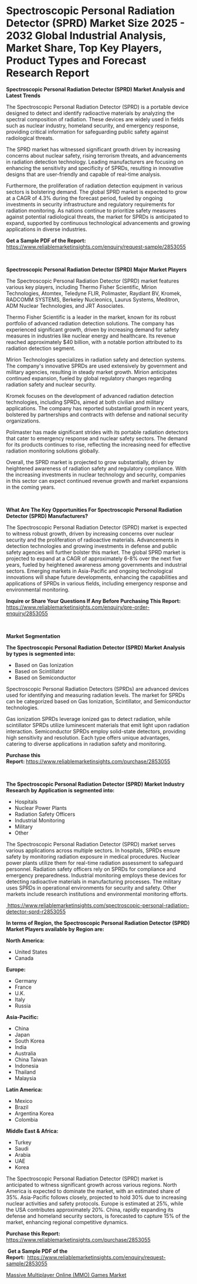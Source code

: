 <p><h1>Spectroscopic Personal Radiation Detector (SPRD) Market Size 2025 - 2032 Global Industrial Analysis, Market Share, Top Key Players, Product Types and Forecast Research Report</h1></p><p><strong>Spectroscopic Personal Radiation Detector (SPRD) Market Analysis and Latest Trends</strong></p>
<p><p>The Spectroscopic Personal Radiation Detector (SPRD) is a portable device designed to detect and identify radioactive materials by analyzing the spectral composition of radiation. These devices are widely used in fields such as nuclear industry, homeland security, and emergency response, providing critical information for safeguarding public safety against radiological threats. </p><p>The SPRD market has witnessed significant growth driven by increasing concerns about nuclear safety, rising terrorism threats, and advancements in radiation detection technology. Leading manufacturers are focusing on enhancing the sensitivity and specificity of SPRDs, resulting in innovative designs that are user-friendly and capable of real-time analysis. </p><p>Furthermore, the proliferation of radiation detection equipment in various sectors is bolstering demand. The global SPRD market is expected to grow at a CAGR of 4.3% during the forecast period, fueled by ongoing investments in security infrastructure and regulatory requirements for radiation monitoring. As nations continue to prioritize safety measures against potential radiological threats, the market for SPRDs is anticipated to expand, supported by continuous technological advancements and growing applications in diverse industries.</p></p>
<p><strong>Get a Sample PDF of the Report:&nbsp;</strong> <a href="https://www.reliablemarketinsights.com/enquiry/request-sample/2853055?utm_campaign=3078&utm_medium=2&utm_source=Github&utm_content=ia&utm_term=11032025&utm_id=spectroscopic-personal-radiation-detector-sprd">https://www.reliablemarketinsights.com/enquiry/request-sample/2853055</a></p>
<p>&nbsp;</p>
<p><strong>Spectroscopic Personal Radiation Detector (SPRD) Major Market Players</strong></p>
<p><p>The Spectroscopic Personal Radiation Detector (SPRD) market features various key players, including Thermo Fisher Scientific, Mirion Technologies, Atomtex, Teledyne FLIR, Polimaster, Raydiant BV, Kromek, RADCOMM SYSTEMS, Berkeley Nucleonics, Laurus Systems, Meditron, ADM Nuclear Technologies, and JRT Associates. </p><p>Thermo Fisher Scientific is a leader in the market, known for its robust portfolio of advanced radiation detection solutions. The company has experienced significant growth, driven by increasing demand for safety measures in industries like nuclear energy and healthcare. Its revenue reached approximately $40 billion, with a notable portion attributed to its radiation detection segment.</p><p>Mirion Technologies specializes in radiation safety and detection systems. The company's innovative SPRDs are used extensively by government and military agencies, resulting in steady market growth. Mirion anticipates continued expansion, fueled by global regulatory changes regarding radiation safety and nuclear security.</p><p>Kromek focuses on the development of advanced radiation detection technologies, including SPRDs, aimed at both civilian and military applications. The company has reported substantial growth in recent years, bolstered by partnerships and contracts with defense and national security organizations.</p><p>Polimaster has made significant strides with its portable radiation detectors that cater to emergency response and nuclear safety sectors. The demand for its products continues to rise, reflecting the increasing need for effective radiation monitoring solutions globally.</p><p>Overall, the SPRD market is projected to grow substantially, driven by heightened awareness of radiation safety and regulatory compliance. With the increasing investments in nuclear technology and security, companies in this sector can expect continued revenue growth and market expansions in the coming years.</p></p>
<p>&nbsp;</p>
<p><strong>What Are The Key Opportunities For Spectroscopic Personal Radiation Detector (SPRD) Manufacturers?</strong></p>
<p><p>The Spectroscopic Personal Radiation Detector (SPRD) market is expected to witness robust growth, driven by increasing concerns over nuclear security and the proliferation of radioactive materials. Advancements in detection technologies and growing investments in defense and public safety agencies will further bolster this market. The global SPRD market is projected to expand at a CAGR of approximately 6-8% over the next five years, fueled by heightened awareness among governments and industrial sectors. Emerging markets in Asia-Pacific and ongoing technological innovations will shape future developments, enhancing the capabilities and applications of SPRDs in various fields, including emergency response and environmental monitoring.</p></p>
<p><strong>Inquire or Share Your Questions If Any Before Purchasing This Report:</strong> <a href="https://www.reliablemarketinsights.com/enquiry/pre-order-enquiry/2853055?utm_campaign=3078&utm_medium=2&utm_source=Github&utm_content=ia&utm_term=11032025&utm_id=spectroscopic-personal-radiation-detector-sprd">https://www.reliablemarketinsights.com/enquiry/pre-order-enquiry/2853055</a></p>
<p>&nbsp;</p>
<p><strong>Market Segmentation</strong></p>
<p><strong>The Spectroscopic Personal Radiation Detector (SPRD) Market Analysis by types is segmented into:</strong></p>
<p><ul><li>Based on Gas Ionization</li><li>Based on Scintillator</li><li>Based on Semiconductor</li></ul></p>
<p><p>Spectroscopic Personal Radiation Detectors (SPRDs) are advanced devices used for identifying and measuring radiation levels. The market for SPRDs can be categorized based on Gas Ionization, Scintillator, and Semiconductor technologies. </p><p>Gas ionization SPRDs leverage ionized gas to detect radiation, while scintillator SPRDs utilize luminescent materials that emit light upon radiation interaction. Semiconductor SPRDs employ solid-state detectors, providing high sensitivity and resolution. Each type offers unique advantages, catering to diverse applications in radiation safety and monitoring.</p></p>
<p><strong>Purchase this Report:&nbsp;</strong><a href="https://www.reliablemarketinsights.com/purchase/2853055?utm_campaign=3078&utm_medium=2&utm_source=Github&utm_content=ia&utm_term=11032025&utm_id=spectroscopic-personal-radiation-detector-sprd">https://www.reliablemarketinsights.com/purchase/2853055</a></p>
<p>&nbsp;</p>
<p><strong>The Spectroscopic Personal Radiation Detector (SPRD) Market Industry Research by Application is segmented into:</strong></p>
<p><ul><li>Hospitals</li><li>Nuclear Power Plants</li><li>Radiation Safety Officers</li><li>Industrial Monitoring</li><li>Military</li><li>Other</li></ul></p>
<p><p>The Spectroscopic Personal Radiation Detector (SPRD) market serves various applications across multiple sectors. In hospitals, SPRDs ensure safety by monitoring radiation exposure in medical procedures. Nuclear power plants utilize them for real-time radiation assessment to safeguard personnel. Radiation safety officers rely on SPRDs for compliance and emergency preparedness. Industrial monitoring employs these devices for detecting radioactive materials in manufacturing processes. The military uses SPRDs in operational environments for security and safety. Other markets include research institutions and environmental monitoring efforts.</p></p>
<p><a href="https://www.reliablemarketinsights.com/spectroscopic-personal-radiation-detector-sprd-r2853055?utm_campaign=3078&utm_medium=2&utm_source=Github&utm_content=ia&utm_term=11032025&utm_id=spectroscopic-personal-radiation-detector-sprd">&nbsp;https://www.reliablemarketinsights.com/spectroscopic-personal-radiation-detector-sprd-r2853055</a></p>
<p><strong>In terms of Region, the Spectroscopic Personal Radiation Detector (SPRD) Market Players available by Region are:</strong></p>
<p>
    <p> <strong> North America: </strong>
        <ul>
            <li>United States</li>
            <li>Canada</li>
        </ul>
        </p> 
    <p> <strong> Europe: </strong>
        <ul>
            <li>Germany</li>
            <li>France</li>
            <li>U.K.</li>
            <li>Italy</li>
            <li>Russia</li>
        </ul>
        </p> 
    <p> <strong> Asia-Pacific: </strong>
        <ul>
            <li>China</li>
            <li>Japan</li>
            <li>South Korea</li>
            <li>India</li>
            <li>Australia</li>
            <li>China Taiwan</li>
            <li>Indonesia</li>
            <li>Thailand</li>
            <li>Malaysia</li>
        </ul>
        </p> 
    <p> <strong> Latin America: </strong>
        <ul>
            <li>Mexico</li>
            <li>Brazil</li>
            <li>Argentina Korea</li>
            <li>Colombia</li>
        </ul>
        </p> 
    <p> <strong> Middle East & Africa: </strong>
        <ul>
            <li>Turkey</li>
            <li>Saudi</li>
            <li>Arabia</li>
            <li>UAE</li>
            <li>Korea</li>
        </ul>
    </p>
    </p>
<p><p>The Spectroscopic Personal Radiation Detector (SPRD) market is anticipated to witness significant growth across various regions. North America is expected to dominate the market, with an estimated share of 35%. Asia-Pacific follows closely, projected to hold 30% due to increasing nuclear activities and safety protocols. Europe is estimated at 25%, while the USA contributes approximately 20%. China, rapidly expanding its defense and homeland security sectors, is forecasted to capture 15% of the market, enhancing regional competitive dynamics.</p></p>
<p><strong>Purchase this Report: </strong><a href="https://www.reliablemarketinsights.com/purchase/2853055?utm_campaign=3078&utm_medium=2&utm_source=Github&utm_content=ia&utm_term=11032025&utm_id=spectroscopic-personal-radiation-detector-sprd">https://www.reliablemarketinsights.com/purchase/2853055</a></p>
<p>&nbsp;<strong>Get a Sample PDF of the Report:&nbsp;&nbsp;</strong><a href="https://www.reliablemarketinsights.com/enquiry/request-sample/2853055?utm_campaign=3078&utm_medium=2&utm_source=Github&utm_content=ia&utm_term=11032025&utm_id=spectroscopic-personal-radiation-detector-sprd">https://www.reliablemarketinsights.com/enquiry/request-sample/2853055</a></p>
<p><strong></strong></p>
<p><p><a href="https://github.com/amagloeaad54/Market-Research-Report-List-1/blob/main/massive-multiplayer-online-mmo-games-market.md?utm_campaign=3078&utm_medium=2&utm_source=Github&utm_content=ia&utm_term=11032025&utm_id=spectroscopic-personal-radiation-detector-sprd">Massive Multiplayer Online (MMO) Games Market</a></p></p>